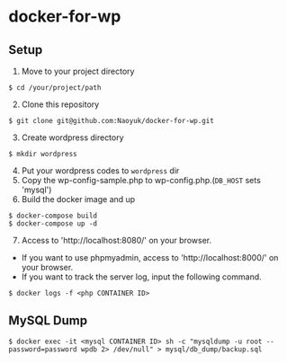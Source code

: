 # docker-for-wp

## Setup
1. Move to your project directory
```
$ cd /your/project/path
```
2. Clone this repository
```
$ git clone git@github.com:Naoyuk/docker-for-wp.git
```
3. Create wordpress directory
```
$ mkdir wordpress
```
4. Put your wordpress codes to `wordpress` dir
5. Copy the wp-config-sample.php to wp-config.php.(`DB_HOST` sets 'mysql')
6. Build the docker image and up
```
$ docker-compose build
$ docker-compose up -d
```
7. Access to 'http://localhost:8080/' on your browser.
  
- If you want to use phpmyadmin, access to 'http://localhost:8000/' on your browser.
- If you want to track the server log, input the following command.
```
$ docker logs -f <php CONTAINER ID>
```

## MySQL Dump
```
$ docker exec -it <mysql CONTAINER ID> sh -c "mysqldump -u root --password=password wpdb 2> /dev/null" > mysql/db_dump/backup.sql
```

